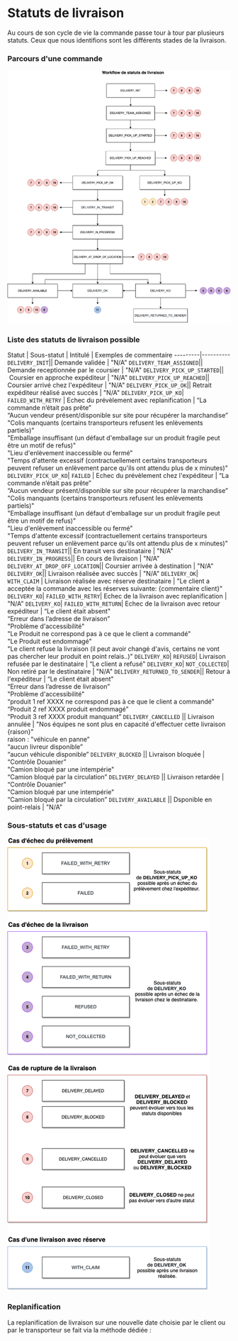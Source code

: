 # Statuts de livraison

Au cours de son cycle de vie la commande passe tour à tour par plusieurs statuts. Ceux que nous identifions sont les différents stades de la livraison. 

### Parcours d'une commande

![get-started-icon](../../assets/images/Workflow_status_livraison.png)

### Liste des statuts de livraison possible

Statut | Sous-statut | Intitulé | Exemples de commentaire
---------|----------
 `DELIVERY_INIT`|| Demande validée | "N/A"
 `DELIVERY_TEAM_ASSIGNED`|| Demande receptionnée par le coursier | "N/A"
 `DELIVERY_PICK_UP_STARTED`|| Coursier en approche expéditeur | "N/A"
 `DELIVERY_PICK_UP_REACHED`|| Coursier arrivé chez l'expéditeur | "N/A"
 `DELIVERY_PICK_UP_OK`|| Retrait expéditeur réalisé avec succès | "N/A"
 `DELIVERY_PICK_UP_KO`| `FAILED_WITH_RETRY` | Echec du prévèlement avec replanification | “La commande n’était pas prête” <br/> “Aucun vendeur présent/disponible sur site pour récupérer la marchandise” </br> "Colis manquants (certains transporteurs refusent les enlèvements partiels)" </br> "Emballage insuffisant (un défaut d'emballage sur un produit fragile peut être un motif de refus)" </br> "Lieu d'enlèvement inaccessible ou fermé" </br> "Temps d'attente excessif (contractuellement certains transporteurs peuvent refuser un enlèvement parce qu'ils ont attendu plus de x minutes)"
 `DELIVERY_PICK_UP_KO`| `FAILED` | Echec du prévèlement chez l'expéditeur | “La commande n’était pas prête” <br/> “Aucun vendeur présent/disponible sur site pour récupérer la marchandise” </br> "Colis manquants (certains transporteurs refusent les enlèvements partiels)" </br> "Emballage insuffisant (un défaut d'emballage sur un produit fragile peut être un motif de refus)" </br> "Lieu d'enlèvement inaccessible ou fermé" </br> "Temps d'attente excessif (contractuellement certains transporteurs peuvent refuser un enlèvement parce qu'ils ont attendu plus de x minutes)"
 `DELIVERY_IN_TRANSIT`|| En transit vers destinataire | "N/A"
 `DELIVERY_IN_PROGRESS`|| En cours de livraison | "N/A"
 `DELIVERY_AT_DROP_OFF_LOCATION`|| Coursier arrivée à destination | "N/A"
 `DELIVERY_OK`|| Livraison réalisée avec succès | "N/A"
 `DELIVERY_OK`| `WITH_CLAIM` | Livraison réalisée avec réserve destinataire | "Le client a acceptée la commande avec les réserves suivante: {commentaire client}"
 `DELIVERY_KO`| `FAILED_WITH_RETRY`| Echec de la livraison avec replanification | "N/A"
 `DELIVERY_KO`| `FAILED_WITH_RETURN`| Echec de la livraison avec retour expéditeur | “Le client était absent" <br/> “Erreur dans l’adresse de livraison” <br/> "Problème d'accessibilité" <br/> "Le Produit ne correspond pas à ce que le client a commandé" <br/> "Le Produit est endommagé" <br/> "Le client refuse la livraison (il peut avoir changé d'avis, certains ne vont pas chercher leur produit en point relais..)"
 `DELIVERY_KO`| `REFUSED`| Livraison refusée par le destinataire | “Le client a refusé"
 `DELIVERY_KO`| `NOT_COLLECTED`| Non retiré par le destinataire | "N/A"
 `DELIVERY_RETURNED_TO_SENDER`|| Retour à l'expéditeur | “Le client était absent" <br/> “Erreur dans l’adresse de livraison” <br/> "Problème d'accessibilité" <br/> “produit 1 ref XXXX  ne correspond pas à ce que le client a commandé” <br/> “Produit 2 ref XXXX produit endommagé” <br/> “Produit 3 ref XXXX produit manquant”
 `DELIVERY_CANCELLED` || Livraison annulée | "Nos équipes ne sont plus en capacité d'effectuer cette livraison {raison}" <br/> raison : "véhicule en panne” <br/> “aucun livreur disponible” <br/> “aucun véhicule disponible” 
 `DELIVERY_BLOCKED` || Livraison bloquée | “Contrôle Douanier”<br/> "Camion bloqué par une intempérie"<br/> “Camion bloqué par la circulation”
 `DELIVERY_DELAYED` || Livraison retardée | “Contrôle Douanier”<br/> "Camion bloqué par une intempérie"<br/> “Camion bloqué par la circulation”
 `DELIVERY_AVAILABLE` || Dsponible en point-relais | "N/A"



### Sous-statuts et cas d'usage 

![get-started-icon](../../assets/images/Workflow_annexe_livraison.png)

### Replanification

La replanification de livraison sur une nouvelle date choisie par le client ou par le transporteur se fait via la méthode dédiée : 